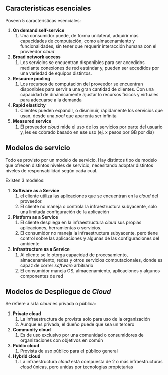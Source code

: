


## Características esenciales

Poseen 5 características esenciales:
1. **On demand self-service**
	1. Una consumidor puede, de forma unilateral, adquirir más capacidades de computación, como almacenamiento y funcionalidades, sin tener que requerir interacción humana con el proveedor *cloud*
2. **Broad network access**
	1. Los servicios se encuentran disponibles para ser accedidos mediante conexiones de red estándar y, pueden ser accedidos por una variedad de equipos distintos.
3. **Resource pooling**
	1. Los recursos de computación del proveedor se encuentran disponibles para servir a una gran cantidad de clientes. Con una capacidad de dinámicamente ajustar lo recursos físicos y virtuales para adecuarse a la demanda
4. **Rapid elasticity**
	1. Clientes pueden expandir, o disminuir, rápidamente los servicios que usan, desde una *pool* que aparenta ser infinita
5. **Measured service**
	1. El proveedor *cloud* mide el uso de los servicios por parte del usuario y, les es cobrado basado en ese uso (ej. x pesos por GB por día)


## Modelos de servicio

Todo es provisto por un modelo de servicio. Hay distintos tipo de modelo que ofrecen distintos niveles de servicio, necesitando adoptar distintos niveles de responsabilidad según cada cual.

Existen 3 modelos:
1. **Software as a Service**
	1. el cliente utiliza las aplicaciones que se encuentran en la *cloud* del proveedor.
	2. El cliente no maneja o controla la infraestructura subyacente, solo una limitada configuración de la aplicación
2. **Platform as a Service**
	1. El cliente despliega en la infraestructura *cloud* sus propias aplicaciones, herramientas o servicios.
	2. El consumidor no maneja la infraestructura subyacente, pero tiene control sobre las aplicaciones y algunas de las configuraciones del ambiente
3. **Infrastructure as a Service**
	1. Al cliente se le otorga capacidad de procesamiento, almacenamiento, redes y otros servicios computacionales, donde es capaz de correr *software* arbitrario
	2. El consumidor maneja OS, almacenamiento, aplicaciones y algunos componentes de red


## Modelos de Despliegue de *Cloud*

Se refiere a si la *cloud* es privada o pública:
1. **Private cloud**
	1. La infraestructura de provista solo para uso de la organización
	2. Aunque es privada, el dueño puede que sea un tercero
2. **Community cloud**
	1. Es de uso exclusivo por una comunidad o consumidores de organizaciones con objetivos en común
3. **Public cloud**
	1. Provista de uso público para el público general
4. **Hybrid cloud**
	1. La infraestructura *cloud* está compuesta de 2 o más infraestructuras *cloud* únicas, pero unidas por tecnologías propietarias


